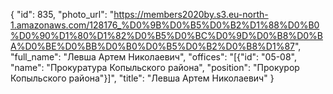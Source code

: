 {
    "id": 835,
    "photo_url": "https://members2020by.s3.eu-north-1.amazonaws.com/128176_%D0%9B%D0%B5%D0%B2%D1%88%D0%B0%D0%90%D1%80%D1%82%D0%B5%D0%BC%D0%9D%D0%B8%D0%BA%D0%BE%D0%BB%D0%B0%D0%B5%D0%B2%D0%B8%D1%87",
    "full_name": "Левша Артем Николаевич",
    "offices": "[{\"id\": \"05-08\", \"name\": \"Прокуратура Копыльского района\", \"position\": \"Прокурор Копыльского района\"}]",
    "title": "Левша Артем Николаевич"
}